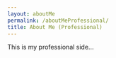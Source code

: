 ```yaml
---
layout: aboutMe
permalink: /aboutMeProfessional/
title: About Me (Professional)
---
```


This is my professional side...
